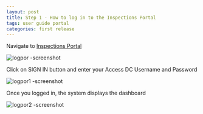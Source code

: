 ```yaml
---
layout: post
title: Step 1 - How to log in to the Inspections Portal
tags: user guide portal
categories: first release
---
```

<link rel="stylesheet" href="/User-Guide-Portal/styles.css">

Navigate to [Inspections Portal](https://tq-city-inspector-portal-staging.azurewebsites.net/login)

![logpor -screenshot](https://user-images.githubusercontent.com/81990744/115262028-27858380-a102-11eb-82c2-a678593d4e7f.png)

Click on SIGN IN button and enter your Access DC Username and Password

![logpor1 -screenshot](https://user-images.githubusercontent.com/81990744/115262040-294f4700-a102-11eb-88df-5fe812a61b77.png)

Once you logged in, the system displays the dashboard

![logpor2 -screenshot](https://user-images.githubusercontent.com/81990744/115262047-2b190a80-a102-11eb-98de-20dbc64543d8.png)
